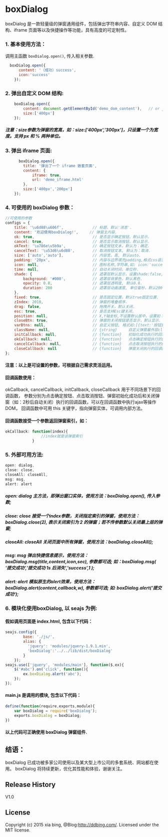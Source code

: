 # boxDialog
boxDialog 是一款轻量级的弹窗通用组件，包括弹出字符串内容、自定义 DOM 结构、iframe 页面等以及快捷操作等功能，具有高度的可定制性。


### 1. 基本使用方法：
调用主函数 `boxDialog.open()`, 传入相关参数.

```js
  boxDialog.open({
	  content: '（成功）success',
	  icon:'success'	
  	});
```

### 2. 弹出自定义 DOM 结构:

```js
    boxDialog.open({
		content: document.getElementById('demo_dom_content'),   // or jQuery： $('#demo_dom_content')[0]
		size:['400px']
	});
```
##### 注意：size参数为弹窗的宽高，如：size:['400px','300px']，只设置一个为宽度。支持 px 和 % 两种单位。

### 3. 弹出 iframe 页面:
```js
      boxDialog.open({
		title: '弹出了一个 iframe 嵌套页面',
		content: {
			iframe: true,
			url: 'demo_iframe.html'
		},
		size:['400px','200px']
	});
```

### 4. 可使用的 boxDialog 参数：

```js
//可使用的参数
configs = {
	title: '\u6d88\u606f',		       // 标题，默认'消息'.
	content: '欢迎使用boxDialog!',     // 弹窗主内容.
	ok: true,					       // 是否显示确定按钮，默认显示.
	cancel: true,				       // 是否显示取消按钮，默认显示.
	okText: '\u786e\u5b9a',		       // 确定按钮文本，默认为：确定. 
	cancelText: '\u53d6\u6d88',	       // 取消按钮文本, 默认为：取消.
	size: ['auto','auto'],             // 内容宽，高, 默认auto.
	padding: '20px',		           // 内容与边界填充padding,格式css语法.
	icon: null,					       // 图标名称,字符串,如: icon:'success'.
	time: null,					       // 自动关闭时间，单位秒.
	shade: {						   // 遮罩层默认显示，设置shade:false, 不显示遮罩.
		background: '#000',			   // 遮罩层背景色，默认黑色.
		opacity: 0.8,                  // 遮罩层透明度, 默认0.8.
		duration: 200                  // 遮罩层动画速度, 单位毫秒，默认200.
	},				       
	fixed: true,				       // 是否固定位置，默认true固定位置.
	zIndex: 2010,				       // 弹窗的堆叠顺序.
	drag: false,				       // 拖拽开关，默认关闭.
	esc: true,					       // 是否支持Esc键关闭.
	position: null,	       	           // X,Y轴坐标,不设置默认居中，设置如：{left:'100px',top:'100px'}.
	closeBtn: true,                    // 弹窗的关闭按钮是否显示，默认显示.
	varBtns: null,				   	   // 自定义按钮, 格式如:[{text:'按钮3',className:null,callback:null},{text:'按钮4',className:null,callback:null}].
	className: null,				   // {string}     自定义弹窗最外层class.
	initCallback: null,			       // {function}   初始化成功执行的回调函数.
	okCallback: null,				   // {function}   点击确定按钮执行的回调函数.
	cancelCallback: null,			   // {function}   点击取消按钮执行的回调函数.
	closeCallback: null			       // {function}   弹窗关闭执行的回调函数.
};
```
#### 注意：以上是可设置的参数，可根据自己需求灵活运用。

#### 回调函数使用：
okCallback, cancelCallback, initCallback, closeCallback 用于不同场景下的回调函数， 参数分别为点击确定按钮、点击取消按钮、弹窗初始化成功后和关闭弹窗（如：2秒后自动关闭）执行的回调函数，可以在回调函数中执行ajax等操作DOM，
回调函数中可用 this 关键字，指向弹窗实体，可调用内部方法。

#### 回调函数接受一个参数返回弹窗索引，如：
```js
okCallback: function(index){
				//index就是该弹窗索引
			}

```


### 5. 外部可用方法:

```js
open: dialog,
close: close,
closeAll: closeAll,
msg: msg,
alert: alert
```

##### open: dialog	主方法，即弹出窗口实体，使用方法：boxDialog.open(), 传入参数;
##### close: close	接受一个index参数，关闭指定索引的弹窗，使用方法：boxDialog.close(2), 表示关闭索引为 2 的弹窗；若不传参数默认关闭最上层的弹窗;
##### closeAll: closeAll	关闭页面中所有弹窗，使用方法：boxDialog.closeAll();
##### msg: msg	弹出快捷信息提示，使用方法：boxDialog.msg(title,content,icon,sec), 参数都可选; 如：boxDialog.msg( '提交成功','提交成功 1s 后消失','success',1 );
##### alert: alert 模拟原生的alert效果，使用方法：boxDialog.alert(content,callback,w), 参数都可选; 如: boxDialog.alert('提交成功');


### 6. 模块化使用boxDialog, 以 seajs 为例:
#### 假如调用页面是 index.html, 包含以下代码：
```js
seajs.config({
        base: './js/',
        alias: {
          'jquery': 'modules/jquery-1.9.1.min',
          'boxDialog':'../../lib/dist/boxDialog'
      	}
    });
seajs.use(['jquery', 'modules/main'], function($,ex){
	$('#abc').on('click', function(){
		ex.boxDialog.alert('abc');
	});
});
```
#### main.js 是调用的模块, 包含以下代码：
```js
define(function(require,exports,module){
	var boxDialog = require('boxDialog');
	exports.boxDialog = boxDialog;
})
```
#### 以上代码可正确使用 boxDialog 弹窗组件.

## 结语：
boxDialog 已成功被多家公司使用以及某大型上市公司的多套系统、网站都在使用。 boxDialog 将持续更新，优化其性能和体验，谢谢关注。

## Release History
V1.0

## License
Copyright (c) 2015 xia bing, @Blog:http://ddbing.com/. Licensed under the MIT license.
